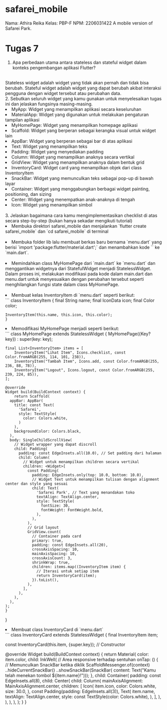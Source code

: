 # safarei_mobile
Nama: Athira Reika
Kelas: PBP-F
NPM: 2206031422
A mobile version of Safarei Park.

# Tugas 7
1. Apa perbedaan utama antara stateless dan stateful widget dalam konteks pengembangan aplikasi Flutter?
<br>
Stateless widget adalah widget yang tidak akan pernah dan tidak bisa berubah. Stateful widget adalah widget yang dapat berubah akibat interaksi pengguna dengan widget tersebut atau perubahan data.
<br>
2. Sebutkan seluruh widget yang kamu gunakan untuk menyelesaikan tugas ini dan jelaskan fungsinya masing-masing.
<br>
<li> MyApp: Widget yang menampilkan aplikasi secara keseluruhan </li>
<li> MaterialApp: Widget yang digunakan untuk melakukan pengaturan tampilan aplikasi</li>
<li> MyHomePage: Widget yang menampilkan homepage aplikasi</li>
<li> Scaffold: Widget yang berperan sebagai kerangka visual untuk widget lain</li>
<li> AppBar: Widget yang berperan sebagai bar di atas aplikasi </li>
<li> Text: Widget yang menampilkan teks</li>
<li> Padding: Widget yang menyediakan padding</li>
<li> Column: Widget yang menampilkan anaknya secara vertikal</li>
<li> GridView: Widget yang menampilkan anaknya dalam bentuk grid</li>
<li> InventoryCard: Widget card yang menampilkan objek dari class InventoryItem</li>
<li> SnackBar: Widget yang memunculkan teks sebagai pop-up di bawah layar</li>
<li> Container: Widget yang menggabungkan berbagai widget painting, positioning, dan sizing</li>
<li> Center: Widget yang menempatkan anak-anaknya di tengah</li>
<li> Icon: Widget yang menampilkan simbol</li>
<br>
3. Jelaskan bagaimana cara kamu mengimplementasikan checklist di atas secara step-by-step (bukan hanya sekadar mengikuti tutorial)
<br>
<li>Membuka direktori safarei_mobile dan menjalankan `flutter create safarei_mobile` dan `cd safarei_mobile` di terminal</li><br>
<li>Membuka folder lib lalu membuat berkas baru bernama `menu.dart` yang berisi `import 'package:flutter/material.dart';` dan menambahkan kode `` ke `main.dart`.</li><br>
<li>Memindahkan class MyHomePage dari `main.dart` ke `menu.dart` dan menggantikan widgetnya dari StatefulWidget menjadi StatelessWidget. Dalam proses ini, melakukan modifikasi pada kode dalam main.dart dan menu.dart untuk menyesuaikan dengan perubahan tersebut seperti menghilangkan fungsi state dalam class MyHomePage.</li><br>
<li>Membuat kelas InventoryItem di `menu.dart` seperti berikut:</li>
```
    class InventoryItem {
    final String name;
    final IconData icon;
    final Color color;

    InventoryItem(this.name, this.icon, this.color);
    }
<li>Memodifikasi MyHomePage menjadi seperti berikut:</li>
```
class MyHomePage extends StatelessWidget {
    MyHomePage({Key? key}) : super(key: key);

    final List<InventoryItem> items = [
        InventoryItem("Lihat Item", Icons.checklist, const Color.fromARGB(255, 114, 101, 238)),
        InventoryItem("Tambah Item", Icons.add, const Color.fromARGB(255, 236, 88, 78)),
        InventoryItem("Logout", Icons.logout, const Color.fromARGB(255, 239, 224, 85)),
    ];

    @override
    Widget build(BuildContext context) {
        return Scaffold(
      appBar: AppBar(
        title: const Text(
          'Safarei',
          style: TextStyle(
            color: Colors.white,
          )
        ),
        backgroundColor: Colors.black,
      ),
      body: SingleChildScrollView(
        // Widget wrapper yang dapat discroll
        child: Padding(
          padding: const EdgeInsets.all(10.0), // Set padding dari halaman
          child: Column(
            // Widget untuk menampilkan children secara vertikal
            children: <Widget>[
              const Padding(
                padding: EdgeInsets.only(top: 10.0, bottom: 10.0),
                // Widget Text untuk menampilkan tulisan dengan alignment center dan style yang sesuai
                child: Text(
                  'Safarei Park', // Text yang menandakan toko
                  textAlign: TextAlign.center,
                  style: TextStyle(
                    fontSize: 30,
                    fontWeight: FontWeight.bold,
                  ),
                ),
              ),
              // Grid layout
              GridView.count(
                // Container pada card
                primary: true,
                padding: const EdgeInsets.all(20),
                crossAxisSpacing: 10,
                mainAxisSpacing: 10,
                crossAxisCount: 3,
                shrinkWrap: true,
                children: items.map((InventoryItem item) {
                  // Iterasi untuk setiap item
                  return InventoryCard(item);
                }).toList(),
              ),
            ],
          ),
        ),
      ),
    );
    }
}
<li>Membuat class InventoryCard di `menu.dart`</li>
```
class InventoryCard extends StatelessWidget {
  final InventoryItem item;

  const InventoryCard(this.item, {super.key}); // Constructor

  @override
  Widget build(BuildContext context) {
    return Material(
      color: item.color,
      child: InkWell(
        // Area responsive terhadap sentuhan
        onTap: () {
          // Memunculkan SnackBar ketika diklik
          ScaffoldMessenger.of(context)
            ..hideCurrentSnackBar()
            ..showSnackBar(SnackBar(
                content: Text("Kamu telah menekan tombol ${item.name}!")));
        },
        child: Container(
          padding: const EdgeInsets.all(8),
          child: Center(
            child: Column(
              mainAxisAlignment: MainAxisAlignment.center,
              children: [
                Icon(
                  item.icon,
                  color: Colors.white,
                  size: 30.0,
                ),
                const Padding(padding: EdgeInsets.all(3)),
                Text(
                  item.name,
                  textAlign: TextAlign.center,
                  style: const TextStyle(color: Colors.white),
                ),
              ],
            ),
          ),
        ),
      ),
    );
  }
}